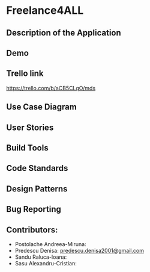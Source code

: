 # Freelance4ALL
## Description of the Application

## Demo

## Trello link
https://trello.com/b/aCB5CLqO/mds

## Use Case Diagram

## User Stories

## Build Tools

## Code Standards

## Design Patterns

## Bug Reporting

## Contributors:
- Postolache Andreea-Miruna:
- Predescu Denisa: predescu.denisa2001@gmail.com
- Sandu Raluca-Ioana:
- Sasu Alexandru-Cristian:
